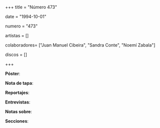 +++
title = "Número 473"

date = "1994-10-01"

numero = "473"

artistas = []

colaboradores= ["Juan Manuel Cibeira", "Sandra Conte", "Noemí Zabala"]

discos = []

+++

**Póster**: 

**Nota de tapa**: 

**Reportajes**: 

**Entrevistas**: 

**Notas sobre**:

**Secciones**:
